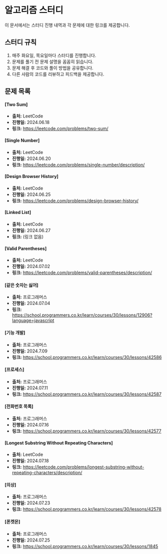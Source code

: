 # 알고리즘 스터디

이 문서에서는 스터디 진행 내역과 각 문제에 대한 링크를 제공합니다.

## 스터디 규칙

1. 매주 화요일, 목요일마다 스터디를 진행합니다.
2. 문제를 풀기 전 문제 설명을 꼼꼼히 읽습니다.
3. 문제 해결 후 코드와 풀이 방법을 공유합니다.
4. 다른 사람의 코드를 리뷰하고 피드백을 제공합니다.

## 문제 목록

#### [Two Sum]

-   **출처:** LeetCode
-   **진행일:** 2024.06.18
-   **링크:** https://leetcode.com/problems/two-sum/

#### [Single Number]

-   **출처:** LeetCode
-   **진행일:** 2024.06.20
-   **링크:** https://leetcode.com/problems/single-number/description/

#### [Design Browser History]

-   **출처:** LeetCode
-   **진행일:** 2024.06.25
-   **링크:** https://leetcode.com/problems/design-browser-history/

#### [Linked List]

-   **출처:** LeetCode
-   **진행일:** 2024.06.27
-   **링크:** (링크 없음)

#### [Valid Parentheses]

-   **출처:** LeetCode
-   **진행일:** 2024.07.02
-   **링크:** https://leetcode.com/problems/valid-parentheses/description/

#### [같은 숫자는 싫어]

-   **출처:** 프로그래머스
-   **진행일:** 2024.07.04
-   **링크:** https://school.programmers.co.kr/learn/courses/30/lessons/12906?language=javascript

#### [기능 개발]

-   **출처:** 프로그래머스
-   **진행일:** 2024.7.09
-   **링크:** https://school.programmers.co.kr/learn/courses/30/lessons/42586

#### [프로세스]

-   **출처:** 프로그래머스
-   **진행일:** 2024.07.11
-   **링크:** https://school.programmers.co.kr/learn/courses/30/lessons/42587

#### [전화번호 목록]

-   **출처:** 프로그래머스
-   **진행일:** 2024.07.16
-   **링크:** https://school.programmers.co.kr/learn/courses/30/lessons/42577

#### [Longest Substring Without Repeating Characters]

-   **출처:** LeetCode
-   **진행일:** 2024.07.18
-   **링크:** https://leetcode.com/problems/longest-substring-without-repeating-characters/description/

#### [의상]

-   **출처:** 프로그래머스
-   **진행일:** 2024.07.23
-   **링크:** https://school.programmers.co.kr/learn/courses/30/lessons/42578

#### [폰켓몬]

-   **출처:** 프로그래머스
-   **진행일:** 2024.07.25
-   **링크:** https://school.programmers.co.kr/learn/courses/30/lessons/1845
